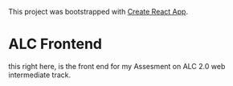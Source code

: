This project was bootstrapped with [Create React App](https://github.com/facebookincubator/create-react-app).


# ALC Frontend

this right here, is the front end for my Assesment on ALC 2.0 web intermediate track.